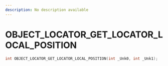 ```yaml
---
description: No description available 
---
```


# OBJECT_LOCATOR_GET_LOCATOR_LOCAL_POSITION

```cpp
int OBJECT_LOCATOR_GET_LOCATOR_LOCAL_POSITION(int _Unk0, int _Unk1);
```